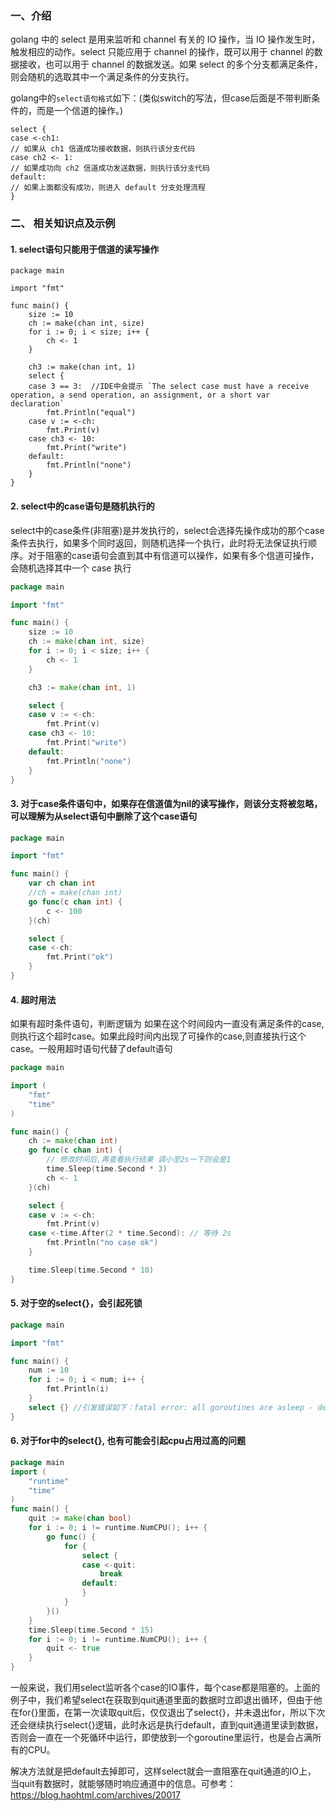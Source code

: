 ### 一、介绍
golang 中的 select 是用来监听和 channel 有关的 IO 操作，当 IO 操作发生时，触发相应的动作。select 只能应用于 channel 的操作，既可以用于 channel 的数据接收，也可以用于 channel 的数据发送。如果 select 的多个分支都满足条件，则会随机的选取其中一个满足条件的分支执行。

golang中的```select语句格式```如下：(类似switch的写法，但case后面是不带判断条件的，而是一个信道的操作。)

```
select {
case <-ch1:
// 如果从 ch1 信道成功接收数据，则执行该分支代码
case ch2 <- 1:
// 如果成功向 ch2 信道成功发送数据，则执行该分支代码
default:
// 如果上面都没有成功，则进入 default 分支处理流程
}
```

### 二、 相关知识点及示例
#### 1. select语句只能用于信道的读写操作
```
package main

import "fmt"

func main() {
    size := 10
    ch := make(chan int, size)
    for i := 0; i < size; i++ {
        ch <- 1
    }

    ch3 := make(chan int, 1)
    select {
    case 3 == 3:  //IDE中会提示 `The select case must have a receive operation, a send operation, an assignment, or a short var declaration`
        fmt.Println("equal")
    case v := <-ch:
        fmt.Print(v)
    case ch3 <- 10:
        fmt.Print("write")
    default:
        fmt.Println("none")
    }
}
```
#### 2. select中的case语句是随机执行的
select中的case条件(非阻塞)是并发执行的，select会选择先操作成功的那个case条件去执行，如果多个同时返回，则随机选择一个执行，此时将无法保证执行顺序。对于阻塞的case语句会直到其中有信道可以操作，如果有多个信道可操作，会随机选择其中一个 case 执行
```go
package main

import "fmt"

func main() {
	size := 10
	ch := make(chan int, size)
	for i := 0; i < size; i++ {
		ch <- 1
	}

	ch3 := make(chan int, 1)

	select {
	case v := <-ch:
		fmt.Print(v)
	case ch3 <- 10:
		fmt.Print("write")
	default:
		fmt.Println("none")
	}
}
```

#### 3. 对于case条件语句中，如果存在信道值为nil的读写操作，则该分支将被忽略，可以理解为从select语句中删除了这个case语句
```go
package main

import "fmt"

func main() {
	var ch chan int
	//ch = make(chan int)
	go func(c chan int) {
		c <- 100
	}(ch)

	select {
	case <-ch:
		fmt.Print("ok")
	}
}
```
#### 4. 超时用法
如果有超时条件语句，判断逻辑为 如果在这个时间段内一直没有满足条件的case,则执行这个超时case。如果此段时间内出现了可操作的case,则直接执行这个case。一般用超时语句代替了default语句
```go
package main

import (
	"fmt"
	"time"
)

func main() {
	ch := make(chan int)
	go func(c chan int) {
		// 修改时间后,再查看执行结果 调小至2s一下则会是1
		time.Sleep(time.Second * 3)
		ch <- 1
	}(ch)

	select {
	case v := <-ch:
		fmt.Print(v)
	case <-time.After(2 * time.Second): // 等待 2s
		fmt.Println("no case ok")
	}

	time.Sleep(time.Second * 10)
}
```
#### 5. 对于空的select{}，会引起死锁
```go
package main

import "fmt"

func main() {
	num := 10
	for i := 0; i < num; i++ {
		fmt.Println(i)
	}
	select {} //引发错误如下：fatal error: all goroutines are asleep - deadlock!
}
```

#### 6. 对于for中的select{}, 也有可能会引起cpu占用过高的问题
```go
package main
import (
	"runtime"
	"time"
)
func main() {
	quit := make(chan bool)
	for i := 0; i != runtime.NumCPU(); i++ {
		go func() {
			for {
				select {
				case <-quit:
					break
				default:
				}
			}
		}()
	}
	time.Sleep(time.Second * 15)
	for i := 0; i != runtime.NumCPU(); i++ {
		quit <- true
	}
}
```
一般来说，我们用select监听各个case的IO事件，每个case都是阻塞的。上面的例子中，我们希望select在获取到quit通道里面的数据时立即退出循环，但由于他在for{}里面，在第一次读取quit后，仅仅退出了select{}，并未退出for，所以下次还会继续执行select{}逻辑，此时永远是执行default，直到quit通道里读到数据，否则会一直在一个死循环中运行，即使放到一个goroutine里运行，也是会占满所有的CPU。

解决方法就是把default去掉即可，这样select就会一直阻塞在quit通道的IO上， 当quit有数据时，就能够随时响应通道中的信息。可参考：https://blog.haohtml.com/archives/20017